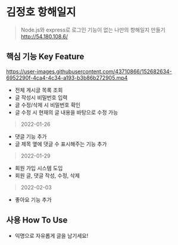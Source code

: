 # 김정호 항해일지



> Node.js와 express로 로그인 기능이 없는 나만의 항해일지 만들기
http://54.180.108.6/

## 핵심 기능  Key Feature


https://user-images.githubusercontent.com/43710866/152682634-6952290f-4ca4-4c34-a193-b3b86b272905.mp4


- 전체 게시글 목록 조회
- 글 작성시 비밀번호 입력
- 글 수정/삭제 시 비밀번호 확인
- 글 수정 시 현재의 글 내용을 바탕으로 수정 가능
> 2022-01-26
- 댓글 기능 추가
- 글 제목 옆에 댓글 수 표시해주는 기능 추가
> 2022-01-29
- 회원 가입 시스템 도입
- 회원 글, 댓글 작성, 수정, 삭제 
> 2022-02-03
- 좋아요 기능 추가

## 사용 How To Use
- 익명으로 자유롭게 글을 남기세요!
